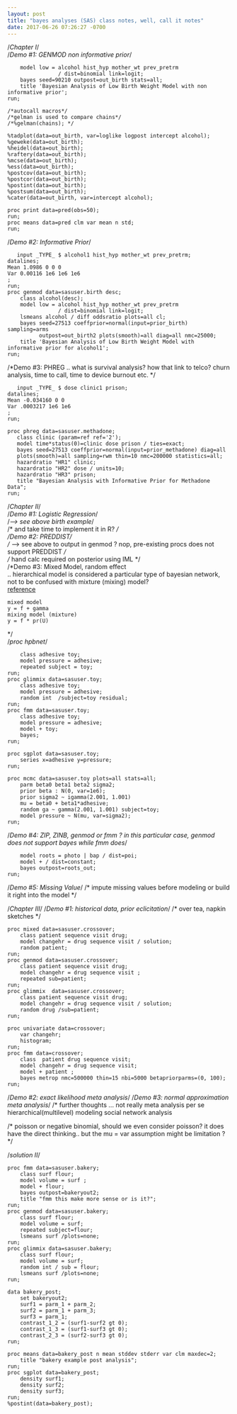 ```yaml
---
layout: post
title: "bayes analyses (SAS) class notes, well, call it notes"
date: 2017-06-26 07:26:27 -0700
---
```

/*Chapter I*/  
/*Demo #1: GENMOD non informative prior*/  
```proc genmod data=sasuser.birth desc;
    model low = alcohol hist_hyp mother_wt prev_pretrm
                / dist=binomial link=logit;
	bayes seed=90210 outpost=out_birth stats=all;
    title 'Bayesian Analysis of Low Birth Weight Model with non informative prior';
run;

/*autocall macros*/
/*gelman is used to compare chains*/
/*%gelman(chains); */

%tadplot(data=out_birth, var=loglike logpost intercept alcohol);
%geweke(data=out_birth);
%heidel(data=out_birth);
%raftery(data=out_birth);
%mcse(data=out_birth);
%ess(data=out_birth);
%postcov(data=out_birth);
%postcor(data=out_birth);
%postint(data=out_birth);
%postsum(data=out_birth);
%cater(data=out_birth, var=intercept alcohol);

proc print data=pred(obs=50);
run;
proc means data=pred clm var mean n std;
run;
```
/*Demo #2: Informative Prior*/  
```data prior_birth;
   input _TYPE_ $ alcohol1 hist_hyp mother_wt prev_pretrm;
datalines;
Mean 1.0986 0 0 0
Var 0.00116 1e6 1e6 1e6 
;
run;
proc genmod data=sasuser.birth desc;
    class alcohol(desc);
    model low = alcohol hist_hyp mother_wt prev_pretrm
                / dist=binomial link=logit;
	lsmeans alcohol / diff oddsratio plots=all cl;
    bayes seed=27513 coeffprior=normal(input=prior_birth) sampling=arms  
          outpost=out_birth2 plots(smooth)=all diag=all nmc=25000;
    title 'Bayesian Analysis of Low Birth Weight Model with informative prior for alcohol1';
run;
```
/*Demo #3: PHREG .. what is survival analysis? how that link to telco? churn analysis, time to call, time to device burnout etc. */
```data prior_methadone;
   input _TYPE_ $ dose clinic1 prison;
datalines;
Mean -0.034160 0 0
Var .0003217 1e6 1e6 
;
run;

proc phreg data=sasuser.methadone;
   class clinic (param=ref ref='2');
   model time*status(0)=clinic dose prison / ties=exact;
   bayes seed=27513 coeffprior=normal(input=prior_methadone) diag=all 
   plots(smooth)=all sampling=rwm thin=10 nmc=200000 statistics=all;
   hazardratio "HR1" clinic;
   hazardratio "HR2" dose / units=10;
   hazardratio "HR3" prison;
   title "Bayesian Analysis with Informative Prior for Methadone Data";
run;
```
/*Chapter II*/  
/*Demo #1: Logistic Regression*/  
	/*--> see above birth example*/  
	/*    and take time to implement it in R? */  
/*Demo #2: PREDDIST*/  
	/* --> see above to output in genmod ? nop, pre-existing procs does not support PREDDIST */  
	/* hand calc required on posterior using IML */  
/*Demo #3: Mixed Model, random effect  
	.. hierarchical model is considered a particular type of bayesian network,   
	not to be confused with mixture (mixing) model?  
	[reference](http://support.sas.com/documentation/cdl/en/statug/63962/HTML/default/viewer.htm#statug_fmm_a0000000343.htm)  

	mixed model  
	y = f + gamma  
	mixing model (mixture)  
	y = f * pr(U)  
*/  
/*proc hpbnet*/  
```proc genmod data=sasuser.toy;
	class adhesive toy;
	model pressure = adhesive;
	repeated subject = toy;
run;
proc glimmix data=sasuser.toy;
	class adhesive toy;
	model pressure = adhesive;
	random int  /subject=toy residual;
run;
proc fmm data=sasuser.toy;
	class adhesive toy;
	model pressure = adhesive;
	model + toy;
	bayes;
run;

proc sgplot data=sasuser.toy;
	series x=adhesive y=pressure;
run;

proc mcmc data=sasuser.toy plots=all stats=all;
	parm beta0 beta1 beta2 sigma2;
	prior beta : N(0, var=1e6);
	prior sigma2 ~ igamma(2.001, 1.001)
	mu = beta0 + beta1*adhesive;
	random ga ~ gamma(2.001, 1.001) subject=toy;
	model pressure ~ N(mu, var=sigma2);
run;
```
/*Demo #4: ZIP, ZINB, genmod or fmm ? in this particular case, genmod does not support bayes while fmm does*/
```proc fmm data=sasuser.roots seed=27513;
	model roots = photo | bap / dist=poi;
	model + / dist=constant;
	bayes outpost=roots_out;
run;
```
/*Demo #5: Missing Value*/
/* impute missing values before modeling or build it right into the model */

/*Chapter III*/
/*Demo #1: historical data, prior eclicitation*/
/* over tea, napkin sketches */
```
proc mixed data=sasuser.crossover;
	class patient sequence visit drug;
	model changehr = drug sequence visit / solution;
	random patient;
run;
proc genmod data=sasuser.crossover;
	class patient sequence visit drug;
	model changehr = drug sequence visit ;
	repeated sub=patient;
run;
proc glimmix  data=sasuser.crossover;
	class patient sequence visit drug;
	model changehr = drug sequence visit / solution;
	random drug /sub=patient;
run;

proc univariate data=crossover;
	var changehr;
	histogram;
run;
proc fmm data=crossover;
	class  patient drug sequence visit;
	model changehr = drug sequence visit;
	model + patient ;
	bayes metrop nmc=500000 thin=15 nbi=5000 betapriorparms=(0, 100);
run;
```
/*Demo #2: exact likelihood meta analysis*/
/*Demo #3: normal approximation meta analysis*/
/* further thoughts ... not really meta analysis per se
             hierarchical(multilevel) modeling 
             social network analysis

/*
    poisson or negative binomial, should we even consider poisson? 
	it does have the direct thinking.. but the mu = var assumption might be limitation ?
*/


/*solution II*/
```
proc fmm data=sasuser.bakery;
	class surf flour;
	model volume = surf ;
	model + flour;
	bayes outpost=bakeryout2;
	title "fmm this make more sense or is it?";
run;
proc genmod data=sasuser.bakery;
	class surf flour;
	model volume = surf;
	repeated subject=flour;
	lsmeans surf /plots=none;
run;
proc glimmix data=sasuser.bakery;
	class surf flour;
	model volume = surf;
	random int / sub = flour;
	lsmeans surf /plots=none;
run;

data bakery_post;
	set bakeryout2;
	surf1 = parm_1 + parm_2;
	surf2 = parm_1 + parm_3;
	surf3 = parm_1;
	contrast_1_2 = (surf1-surf2 gt 0);
	contrast_1_3 = (surf1-surf3 gt 0);
	contrast_2_3 = (surf2-surf3 gt 0);
run;

proc means data=bakery_post n mean stddev stderr var clm maxdec=2;
	title "bakery example post analysis";
run;
proc sgplot data=bakery_post;
	density surf1;
	density surf2;
	density surf3;
run;
%postint(data=bakery_post);
```
